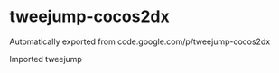 # tweejump-cocos2dx
Automatically exported from code.google.com/p/tweejump-cocos2dx

Imported tweejump
